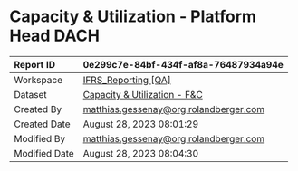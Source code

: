 



# Capacity & Utilization - Platform Head DACH

|Report ID|0e299c7e-84bf-434f-af8a-76487934a94e|
| :--- | :--- |
|Workspace|[IFRS_Reporting [QA]](../Workspaces/IFRS_Reporting-[QA].md)|
|Dataset|[Capacity & Utilization - F&C](../Datasets/Capacity-&-Utilization---F&C.md)|
|Created By|matthias.gessenay@org.rolandberger.com|
|Created Date|August 28, 2023 08:01:29|
|Modified By|matthias.gessenay@org.rolandberger.com|
|Modified Date|August 28, 2023 08:04:30|
